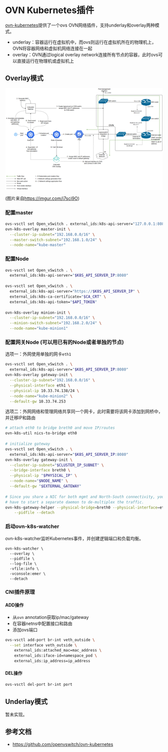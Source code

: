 # OVN Kubernetes插件

[ovn-kubernetes](https://github.com/openvswitch/ovn-kubernetes)提供了一个ovs OVN网络插件，支持underlay和overlay两种模式。

- underlay：容器运行在虚拟机中，而ovs则运行在虚拟机所在的物理机上，OVN将容器网络和虚拟机网络连接在一起
- overlay：OVN通过logical overlay network连接所有节点的容器，此时ovs可以直接运行在物理机或虚拟机上

## Overlay模式

![](ovn-kubernetes.png)

(图片来自<https://imgur.com/i7sci9O>)

### 配置master

```sh
ovs-vsctl set Open_vSwitch . external_ids:k8s-api-server="127.0.0.1:8080"
ovn-k8s-overlay master-init \
  --cluster-ip-subnet="192.168.0.0/16" \
  --master-switch-subnet="192.168.1.0/24" \
  --node-name="kube-master"
```

### 配置Node

```sh
ovs-vsctl set Open_vSwitch . \
  external_ids:k8s-api-server="$K8S_API_SERVER_IP:8080"

ovs-vsctl set Open_vSwitch . \
  external_ids:k8s-api-server="https://$K8S_API_SERVER_IP" \
  external_ids:k8s-ca-certificate="$CA_CRT" \
  external_ids:k8s-api-token="$API_TOKEN"

ovn-k8s-overlay minion-init \
  --cluster-ip-subnet="192.168.0.0/16" \
  --minion-switch-subnet="192.168.2.0/24" \
  --node-name="kube-minion1"
```

### 配置网关Node (可以用已有的Node或者单独的节点)

选项一：外网使用单独的网卡`eth1`

```sh
ovs-vsctl set Open_vSwitch . \
  external_ids:k8s-api-server="$K8S_API_SERVER_IP:8080"
ovn-k8s-overlay gateway-init \
  --cluster-ip-subnet="192.168.0.0/16" \
  --physical-interface eth1 \
  --physical-ip 10.33.74.138/24 \
  --node-name="kube-minion2" \
  --default-gw 10.33.74.253
```

选项二：外网网络和管理网络共享同一个网卡，此时需要将该网卡添加到网桥中，并迁移IP和路由

```sh
# attach eth0 to bridge breth0 and move IP/routes
ovn-k8s-util nics-to-bridge eth0

# initialize gateway
ovs-vsctl set Open_vSwitch . \
  external_ids:k8s-api-server="$K8S_API_SERVER_IP:8080"
ovn-k8s-overlay gateway-init \
  --cluster-ip-subnet="$CLUSTER_IP_SUBNET" \
  --bridge-interface breth0 \
  --physical-ip "$PHYSICAL_IP" \
  --node-name="$NODE_NAME" \
  --default-gw "$EXTERNAL_GATEWAY"

# Since you share a NIC for both mgmt and North-South connectivity, you will 
# have to start a separate daemon to de-multiplex the traffic.
ovn-k8s-gateway-helper --physical-bridge=breth0 --physical-interface=eth0 \
    --pidfile --detach
```

### 启动ovn-k8s-watcher

ovn-k8s-watcher监听Kubernetes事件，并创建逻辑端口和负载均衡。

```
ovn-k8s-watcher \
  --overlay \
  --pidfile \
  --log-file \
  -vfile:info \
  -vconsole:emer \
  --detach
```

### CNI插件原理

#### ADD操作

- 从`ovn` annotation获取ip/mac/gateway
- 在容器netns中配置接口和路由
- 添加ovs端口

```sh
ovs-vsctl add-port br-int veth_outside \
  --set interface veth_outside \
    external_ids:attached_mac=mac_address \
    external_ids:iface-id=namespace_pod \
    external_ids:ip_address=ip_address
```

#### DEL操作

```sh
ovs-vsctl del-port br-int port
```

## Underlay模式

暂未实现。

## 参考文档

- <https://github.com/openvswitch/ovn-kubernetes>
